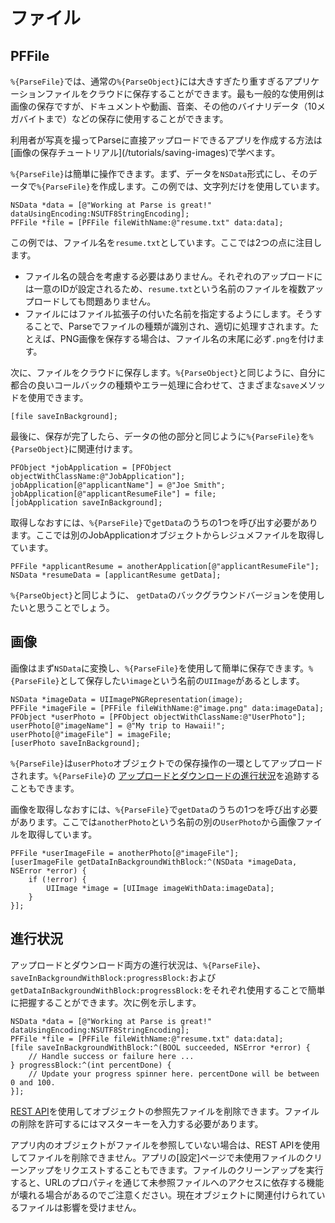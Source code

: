 # ファイル

## PFFile

`%{ParseFile}`では、通常の`%{ParseObject}`には大きすぎたり重すぎるアプリケーションファイルをクラウドに保存することができます。最も一般的な使用例は画像の保存ですが、ドキュメントや動画、音楽、その他のバイナリデータ（10メガバイトまで）などの保存に使用することができます。

<div class='tip info'><div>
利用者が写真を撮ってParseに直接アップロードできるアプリを作成する方法は[画像の保存チュートリアル](/tutorials/saving-images)で学べます。
</div></div>

`%{ParseFile}`は簡単に操作できます。まず、データを`NSData`形式にし、そのデータで`%{ParseFile}`を作成します。この例では、文字列だけを使用しています。

```objc
NSData *data = [@"Working at Parse is great!" dataUsingEncoding:NSUTF8StringEncoding];
PFFile *file = [PFFile fileWithName:@"resume.txt" data:data];
```

この例では、ファイル名を`resume.txt`としています。ここでは2つの点に注目します。 

*   ファイル名の競合を考慮する必要はありません。それぞれのアップロードには一意のIDが設定されるため、`resume.txt`という名前のファイルを複数アップロードしても問題ありません。
*   ファイルにはファイル拡張子の付いた名前を指定するようにします。そうすることで、Parseでファイルの種類が識別され、適切に処理すされます。たとえば、PNG画像を保存する場合は、ファイル名の末尾に必ず`.png`を付けます。

次に、ファイルをクラウドに保存します。`%{ParseObject}`と同じように、自分に都合の良いコールバックの種類やエラー処理に合わせて、さまざまな`save`メソッドを使用できます。

```objc 
[file saveInBackground];
```

最後に、保存が完了したら、データの他の部分と同じように`%{ParseFile}`を`%{ParseObject}`に関連付けます。

```objc
PFObject *jobApplication = [PFObject objectWithClassName:@"JobApplication"];
jobApplication[@"applicantName"] = @"Joe Smith";
jobApplication[@"applicantResumeFile"] = file;
[jobApplication saveInBackground];
```

取得しなおすには、`%{ParseFile}`で`getData`のうちの1つを呼び出す必要があります。ここでは別のJobApplicationオブジェクトからレジュメファイルを取得しています。

```objc
PFFile *applicantResume = anotherApplication[@"applicantResumeFile"];
NSData *resumeData = [applicantResume getData];
```

`%{ParseObject}`と同じように、 `getData`のバックグラウンドバージョンを使用したいと思うことでしょう。

## 画像

画像はまず`NSData`に変換し、`%{ParseFile}`を使用して簡単に保存できます。`%{ParseFile}`として保存したい`image`という名前の`UIImage`があるとします。

```objc
NSData *imageData = UIImagePNGRepresentation(image);
PFFile *imageFile = [PFFile fileWithName:@"image.png" data:imageData];
PFObject *userPhoto = [PFObject objectWithClassName:@"UserPhoto"];
userPhoto[@"imageName"] = @"My trip to Hawaii!";
userPhoto[@"imageFile"] = imageFile;
[userPhoto saveInBackground];
```

`%{ParseFile}`は`userPhoto`オブジェクトでの保存操作の一環としてアップロードされます。`%{ParseFile}`の [アップロードとダウンロードの進行状況](/docs/jp/ios_guide#files-progress)を追跡することもできます。

画像を取得しなおすには、`%{ParseFile}`で`getData`のうちの1つを呼び出す必要があります。ここでは`anotherPhoto`という名前の別の`UserPhoto`から画像ファイルを取得しています。

```objc
PFFile *userImageFile = anotherPhoto[@"imageFile"];
[userImageFile getDataInBackgroundWithBlock:^(NSData *imageData, NSError *error) {
    if (!error) {
        UIImage *image = [UIImage imageWithData:imageData];
    }
}];
```

## 進行状況

アップロードとダウンロード両方の進行状況は、`%{ParseFile}`、`saveInBackgroundWithBlock:progressBlock:`および`getDataInBackgroundWithBlock:progressBlock:`をそれぞれ使用することで簡単に把握することができます。次に例を示します。

```objc
NSData *data = [@"Working at Parse is great!" dataUsingEncoding:NSUTF8StringEncoding];
PFFile *file = [PFFile fileWithName:@"resume.txt" data:data];
[file saveInBackgroundWithBlock:^(BOOL succeeded, NSError *error) {
    // Handle success or failure here ... 
} progressBlock:^(int percentDone) {
    // Update your progress spinner here. percentDone will be between 0 and 100.
}];
```

[REST API](/docs/rest#files-deleting)を使用してオブジェクトの参照先ファイルを削除できます。ファイルの削除を許可するにはマスターキーを入力する必要があります。

アプリ内のオブジェクトがファイルを参照していない場合は、REST APIを使用してファイルを削除できません。アプリの[設定]ページで未使用ファイルのクリーンアップをリクエストすることもできます。ファイルのクリーンアップを実行すると、URLのプロパティを通じて未参照ファイルへのアクセスに依存する機能が壊れる場合があるのでご注意ください。現在オブジェクトに関連付けられているファイルは影響を受けません。
